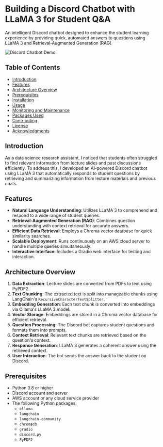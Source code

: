 # Building a Discord Chatbot with LLaMA 3 for Student Q&A

An intelligent Discord chatbot designed to enhance the student learning experience by providing quick, automated answers to questions using LLaMA 3 and Retrieval-Augmented Generation (RAG).

![Discord Chatbot Demo](assets/demo.gif)

## Table of Contents

- [Introduction](#introduction)
- [Features](#features)
- [Architecture Overview](#architecture-overview)
- [Prerequisites](#prerequisites)
- [Installation](#installation)
- [Usage](#usage)
- [Monitoring and Maintenance](#monitoring-and-maintenance)
- [Packages Used](#packages-used)
- [Contributing](#contributing)
- [License](#license)
- [Acknowledgments](#acknowledgments)

## Introduction

As a data science research assistant, I noticed that students often struggled to find relevant information from lecture slides and past discussions efficiently. To address this, I developed an AI-powered Discord chatbot using LLaMA 3 that automatically responds to student questions by retrieving and summarizing information from lecture materials and previous chats.

## Features

- **Natural Language Understanding**: Utilizes LLaMA 3 to comprehend and respond to a wide range of student queries.
- **Retrieval-Augmented Generation (RAG)**: Combines question understanding with context retrieval for accurate answers.
- **Efficient Data Retrieval**: Employs a Chroma vector database for quick similarity searches.
- **Scalable Deployment**: Runs continuously on an AWS cloud server to handle multiple queries simultaneously.
- **Interactive Interface**: Includes a Gradio web interface for testing and interaction.

## Architecture Overview

1. **Data Extraction**: Lecture slides are converted from PDFs to text using PyPDF2.
2. **Text Chunking**: The extracted text is split into manageable chunks using LangChain's `RecursiveCharacterTextSplitter`.
3. **Embedding Generation**: Each text chunk is converted into embeddings via Ollama's LLaMA 3 model.
4. **Vector Storage**: Embeddings are stored in a Chroma vector database for efficient retrieval.
5. **Question Processing**: The Discord bot captures student questions and formats them into prompts.
6. **Context Retrieval**: Relevant text chunks are retrieved based on the question's context.
7. **Response Generation**: LLaMA 3 generates a coherent answer using the retrieved context.
8. **User Interaction**: The bot sends the answer back to the student on Discord.

## Prerequisites

- Python 3.8 or higher
- Discord account and server
- AWS account or any cloud service provider
- The following Python packages:
  - `ollama`
  - `langchain`
  - `langchain-community`
  - `chromadb`
  - `gradio`
  - `discord.py`
  - `PyPDF2`
